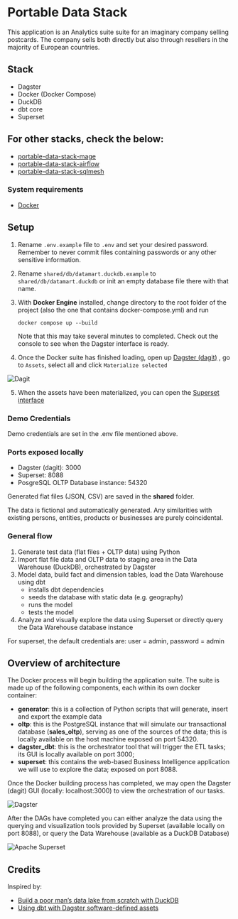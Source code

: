 # Portable Data Stack

This application is an Analytics suite suite for an imaginary company selling postcards. The company sells both directly but also through resellers in the majority of European countries.

## Stack

- Dagster
- Docker (Docker Compose)
- DuckDB
- dbt core
- Superset

## For other stacks, check the below:

- [portable-data-stack-mage](https://github.com/cnstlungu/portable-data-stack-mage)
- [portable-data-stack-airflow](https://github.com/cnstlungu/portable-data-stack-airflow)
- [portable-data-stack-sqlmesh](https://github.com/cnstlungu/portable-data-stack-sqlmesh)


### System requirements
* [Docker](https://docs.docker.com/engine/install/)

## Setup

1. Rename `.env.example` file to `.env` and set your desired password. Remember to never commit files containing passwords or any other sensitive information.

2. Rename `shared/db/datamart.duckdb.example` to `shared/db/datamart.duckdb` or init an empty database file there with that name.

3. With **Docker Engine** installed, change directory to the root folder of the project (also the one that contains docker-compose.yml) and run

    `docker compose up --build`

    Note that this may take several minutes to completed. Check out the console to see when the Dagster interface is ready.

4. Once the Docker suite has finished loading, open up [Dagster (dagit)](http://localhost:3000) , go to `Assets`, select all and click `Materialize selected`

![Dagit](resources/dagit.png "Dagit")

5. When the assets have been materialized, you can open the [Superset interface](http://localhost:8088)


### Demo Credentials

Demo credentials are set in the .env file mentioned above. 

### Ports exposed locally
* Dagster (dagit): 3000
* Superset: 8088
* PosgreSQL OLTP Database instance: 54320

Generated flat files (JSON, CSV) are saved in the **shared** folder.

The data is fictional and automatically generated. Any similarities with existing persons, entities, products or businesses are purely coincidental.

### General flow

1. Generate test data (flat files + OLTP data) using Python
2. Import flat file data and OLTP data to staging area in the Data Warehouse (DuckDB), orchestrated by Dagster
3. Model data, build fact and dimension tables, load the Data Warehouse using dbt
    - installs dbt dependencies
    - seeds the database with static data (e.g. geography)
    - runs the model
    - tests the model
4. Analyze and visually explore the data using Superset or directly query the Data Warehouse database instance

For superset, the default credentials are: user = admin, password = admin


## Overview of architecture

The Docker process will begin building the application suite. The suite is made up of the following components, each within its own docker container:
* **generator**: this is a collection of Python scripts that will generate, insert and export the example data
* **oltp**: this is the PostgreSQL instance that will simulate our transactional database (**sales_oltp**), serving as one of the sources of the data; this is locally available on the host machine exposed on port 54320.
* **dagster_dbt**: this is the orchestrator tool that will trigger the ETL tasks; its GUI is locally available on port 3000; 
* **superset**: this contains the web-based Business Intelligence application we will use to explore the data; exposed on port 8088.

Once the Docker building process has completed, we may open the Dagster (dagit) GUI (locally: localhost:3000) to view the orchestration of our tasks.



![Dagster](resources/orchestration.png "Orchestration with Dagster")


After the DAGs have completed you can either analyze the data using the querying and visualization tools provided by Superset (available locally on port 8088), or query the Data Warehouse (available as a DuckDB Database)

![Apache Superset](resources/superset.png "Superset")


## Credits

Inspired by:
- [Build a poor man’s data lake from scratch with DuckDB](https://dagster.io/blog/duckdb-data-lake)
- [Using dbt with Dagster software-defined assets](https://docs.dagster.io/integrations/dbt/using-dbt-with-dagster)